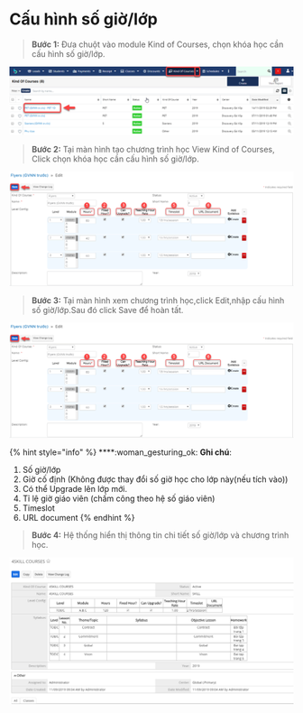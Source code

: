 # Cấu hình số giờ/lớp

> **Bước 1:** Đưa chuột vào module Kind of Courses, chọn khóa học cần cấu hình số giờ/lớp.

![](../../../.gitbook/assets/Cauhinhsogiolop1.png)

> **Bước 2:** Tại màn hình tạo chương trình học View Kind of Courses, Click chọn khóa học cần cấu hình số giờ/lớp.

![](../../../.gitbook/assets/Cauhinsogiolop2.png)

> **Bước 3:** Tại màn hình xem chương trình học,click Edit,nhập cấu hình số giờ/lớp.Sau đó click Save để hoàn tất.

![](<../../../.gitbook/assets/Cauhinsogiolop2 (1).png>)

{% hint style="info" %}
****:woman\_gesturing\_ok: **Ghi chú**:

1. Số giờ/lớp
2. Giờ cố định (Không được thay đổi số giờ học cho lớp này(nếu tích vào))
3. Có thể Upgrade lên lớp mới.
4. Tỉ lệ giờ giáo viên (chấm công theo hệ số giáo viên)
5. Timeslot
6. URL document
{% endhint %}

> **Bước 4:** Hệ thống hiển thị thông tin chi tiết số giờ/lớp và chương trình học.

![](../../../.gitbook/assets/cauhinhsogiolop3.png)
